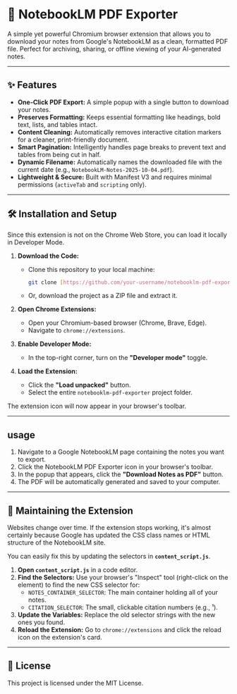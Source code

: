# 🚀 NotebookLM PDF Exporter

A simple yet powerful Chromium browser extension that allows you to download your notes from Google's NotebookLM as a clean, formatted PDF file. Perfect for archiving, sharing, or offline viewing of your AI-generated notes.



---

## ✨ Features

* **One-Click PDF Export:** A simple popup with a single button to download your notes.
* **Preserves Formatting:** Keeps essential formatting like headings, bold text, lists, and tables intact.
* **Content Cleaning:** Automatically removes interactive citation markers for a cleaner, print-friendly document.
* **Smart Pagination:** Intelligently handles page breaks to prevent text and tables from being cut in half.
* **Dynamic Filename:** Automatically names the downloaded file with the current date (e.g., `NotebookLM-Notes-2025-10-04.pdf`).
* **Lightweight & Secure:** Built with Manifest V3 and requires minimal permissions (`activeTab` and `scripting` only).

---

## 🛠️ Installation and Setup

Since this extension is not on the Chrome Web Store, you can load it locally in Developer Mode.

1.  **Download the Code:**
    * Clone this repository to your local machine:
        ```bash
        git clone [https://github.com/your-username/notebooklm-pdf-exporter.git](https://github.com/your-username/notebooklm-pdf-exporter.git)
        ```
    * Or, download the project as a ZIP file and extract it.

2.  **Open Chrome Extensions:**
    * Open your Chromium-based browser (Chrome, Brave, Edge).
    * Navigate to `chrome://extensions`.

3.  **Enable Developer Mode:**
    * In the top-right corner, turn on the **"Developer mode"** toggle.

4.  **Load the Extension:**
    * Click the **"Load unpacked"** button.
    * Select the entire `notebooklm-pdf-exporter` project folder.

The extension icon will now appear in your browser's toolbar.

---

##  usage

1.  Navigate to a Google NotebookLM page containing the notes you want to export.
2.  Click the NotebookLM PDF Exporter icon in your browser's toolbar.
3.  In the popup that appears, click the **"Download Notes as PDF"** button.
4.  The PDF will be automatically generated and saved to your computer.

---

## 🔧 Maintaining the Extension

Websites change over time. If the extension stops working, it's almost certainly because Google has updated the CSS class names or HTML structure of the NotebookLM site.

You can easily fix this by updating the selectors in **`content_script.js`**.

1.  **Open `content_script.js`** in a code editor.
2.  **Find the Selectors:** Use your browser's "Inspect" tool (right-click on the element) to find the new CSS selector for:
    * `NOTES_CONTAINER_SELECTOR`: The main container holding all of your notes.
    * `CITATION_SELECTOR`: The small, clickable citation numbers (e.g., ¹).
3.  **Update the Variables:** Replace the old selector strings with the new ones you found.
4.  **Reload the Extension:** Go to `chrome://extensions` and click the reload icon on the extension's card.

---

## 📜 License

This project is licensed under the MIT License.